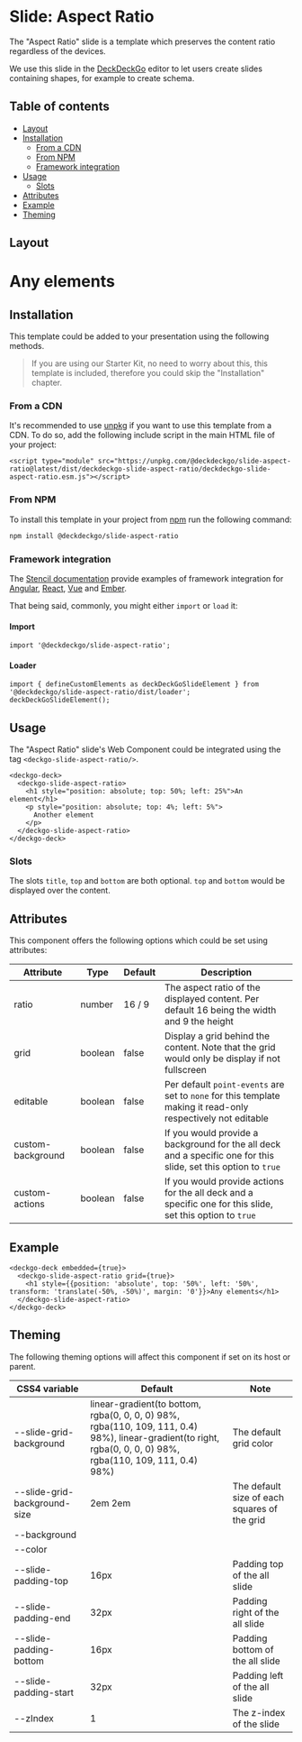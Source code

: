 # Slide: Aspect Ratio

The "Aspect Ratio" slide is a template which preserves the content ratio regardless of the devices.

We use this slide in the [DeckDeckGo] editor to let users create slides containing shapes, for example to create schema.

## Table of contents

- [Layout](#app-slide-aspect-ratio-layout)
- [Installation](#app-slide-aspect-ratio-installation)
  - [From a CDN](#app-slide-aspect-ratio-from-a-cdn)
  - [From NPM](#app-slide-aspect-ratio-from-npm)
  - [Framework integration](#app-slide-aspect-ratio-framework-integration)
- [Usage](#app-slide-aspect-ratio-usage)
  - [Slots](#app-slide-aspect-ratio-slots)
- [Attributes](#app-slide-aspect-ratio-attributes)
- [Example](#app-slide-aspect-ratio-example)
- [Theming](#app-slide-aspect-ratio-theming)

## Layout

<div class="container ion-margin">
  <deckgo-deck embedded={true}>
    <deckgo-slide-aspect-ratio grid={true}>
        <h1 style={{position: 'absolute', top: '50%', left: '50%', transform: 'translate(-50%, -50%)', margin: '0'}}>Any elements</h1>
      </deckgo-slide-aspect-ratio>
  </deckgo-deck>
</div>

## Installation

This template could be added to your presentation using the following methods.

> If you are using our Starter Kit, no need to worry about this, this template is included, therefore you could skip the "Installation" chapter.

### From a CDN

It's recommended to use [unpkg](https://unpkg.com/) if you want to use this template from a CDN. To do so, add the following include script in the main HTML file of your project:

```
<script type="module" src="https://unpkg.com/@deckdeckgo/slide-aspect-ratio@latest/dist/deckdeckgo-slide-aspect-ratio/deckdeckgo-slide-aspect-ratio.esm.js"></script>
```

### From NPM

To install this template in your project from [npm](https://www.npmjs.com/package/@deckdeckgo/slide-aspect-ratio) run the following command:

```bash
npm install @deckdeckgo/slide-aspect-ratio
```

### Framework integration

The [Stencil documentation](https://stenciljs.com/docs/overview) provide examples of framework integration for [Angular](https://stenciljs.com/docs/angular), [React](https://stenciljs.com/docs/react), [Vue](https://stenciljs.com/docs/vue) and [Ember](https://stenciljs.com/docs/ember).

That being said, commonly, you might either `import` or `load` it:

#### Import

```
import '@deckdeckgo/slide-aspect-ratio';
```

#### Loader

```
import { defineCustomElements as deckDeckGoSlideElement } from '@deckdeckgo/slide-aspect-ratio/dist/loader';
deckDeckGoSlideElement();
```

## Usage

The "Aspect Ratio" slide's Web Component could be integrated using the tag `<deckgo-slide-aspect-ratio/>`.

```
<deckgo-deck>
  <deckgo-slide-aspect-ratio>
    <h1 style="position: absolute; top: 50%; left: 25%">An element</h1>
    <p style="position: absolute; top: 4%; left: 5%">
      Another element
    </p>
  </deckgo-slide-aspect-ratio>
</deckgo-deck>
```

### Slots

The slots `title`, `top` and `bottom` are both optional. `top` and `bottom` would be displayed over the content.

## Attributes

This component offers the following options which could be set using attributes:

| Attribute         | Type    | Default | Description                                                                                                     |
| ----------------- | ------- | ------- | --------------------------------------------------------------------------------------------------------------- |
| ratio             | number  | 16 / 9  | The aspect ratio of the displayed content. Per default 16 being the width and 9 the height                      |
| grid              | boolean | false   | Display a grid behind the content. Note that the grid would only be display if not fullscreen                   |
| editable          | boolean | false   | Per default `point-events` are set to `none` for this template making it read-only respectively not editable    |
| custom-background | boolean | false   | If you would provide a background for the all deck and a specific one for this slide, set this option to `true` |
| custom-actions    | boolean | false   | If you would provide actions for the all deck and a specific one for this slide, set this option to `true`      |

## Example

```
<deckgo-deck embedded={true}>
  <deckgo-slide-aspect-ratio grid={true}>
    <h1 style={{position: 'absolute', top: '50%', left: '50%', transform: 'translate(-50%, -50%)', margin: '0'}}>Any elements</h1>
  </deckgo-slide-aspect-ratio>
</deckgo-deck>
```

## Theming

The following theming options will affect this component if set on its host or parent.

| CSS4 variable                | Default                                                                                                                                                       | Note                                         |
| ---------------------------- | ------------------------------------------------------------------------------------------------------------------------------------------------------------- | -------------------------------------------- |
| --slide-grid-background      | linear-gradient(to bottom, rgba(0, 0, 0, 0) 98%, rgba(110, 109, 111, 0.4) 98%), linear-gradient(to right, rgba(0, 0, 0, 0) 98%, rgba(110, 109, 111, 0.4) 98%) | The default grid color                       |
| --slide-grid-background-size | 2em 2em                                                                                                                                                       | The default size of each squares of the grid |
| --background                 |                                                                                                                                                               |                                              |
| --color                      |                                                                                                                                                               |                                              |
| --slide-padding-top          | 16px                                                                                                                                                          | Padding top of the all slide                 |
| --slide-padding-end          | 32px                                                                                                                                                          | Padding right of the all slide               |
| --slide-padding-bottom       | 16px                                                                                                                                                          | Padding bottom of the all slide              |
| --slide-padding-start        | 32px                                                                                                                                                          | Padding left of the all slide                |
| --zIndex                     | 1                                                                                                                                                             | The z-index of the slide                     |

[deckdeckgo]: https://deckdeckgo.com
